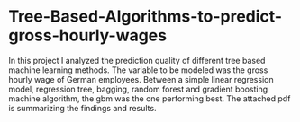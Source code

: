 # Tree-Based-Algorithms-to-predict-gross-hourly-wages
In this project I analyzed the prediction quality of different tree based machine learning methods. The variable to be modeled was the gross hourly wage of German employees. Between a simple linear regression model, regression tree, bagging, random forest and gradient boosting machine algorithm, the gbm was the one performing best. The attached pdf is summarizing the findings and results.

